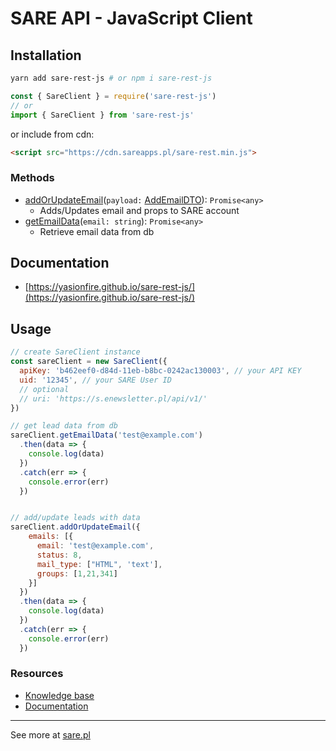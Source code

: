 # SARE API - JavaScript Client

## Installation
```bash
yarn add sare-rest-js # or npm i sare-rest-js
```

```javascript
const { SareClient } = require('sare-rest-js')
// or
import { SareClient } from 'sare-rest-js'
```

or include from cdn:
```html
<script src="https://cdn.sareapps.pl/sare-rest.min.js">
```
### Methods

- [addOrUpdateEmail](https://yasionfire.github.io/sare-rest-js/classes/main.sareclient.html#addorupdateemail)(`payload:` [AddEmailDTO](https://yasionfire.github.io/sare-rest-js/interfaces/types_add_email_dto.addemaildto.html)): `Promise<any>`
  - Adds/Updates email and props to SARE account
- [getEmailData](https://yasionfire.github.io/sare-rest-js/classes/main.sareclient.html#getemaildata)(`email: string`): `Promise<any>`
  - Retrieve email data from db

## Documentation
- [https://yasionfire.github.io/sare-rest-js/](https://yasionfire.github.io/sare-rest-js/)

## Usage

```javascript
// create SareClient instance
const sareClient = new SareClient({
  apiKey: 'b462eef0-d84d-11eb-b8bc-0242ac130003', // your API KEY
  uid: '12345', // your SARE User ID
  // optional
  // uri: 'https://s.enewsletter.pl/api/v1/'
})
```

```javascript
// get lead data from db
sareClient.getEmailData('test@example.com')
  .then(data => {
    console.log(data)
  })
  .catch(err => {
    console.error(err)
  })


// add/update leads with data
sareClient.addOrUpdateEmail({
    emails: [{
      email: 'test@example.com',
      status: 8,
      mail_type: ["HTML", 'text'],
      groups: [1,21,341]
    }]
  })
  .then(data => {
    console.log(data)
  })
  .catch(err => {
    console.error(err)
  })
```

### Resources
- [Knowledge base](https://sare.pl/baza-wiedzy/)
- [Documentation](https://yasionfire.github.io/sare-rest-js/)


---
See more at [sare.pl](https://sare.pl)

